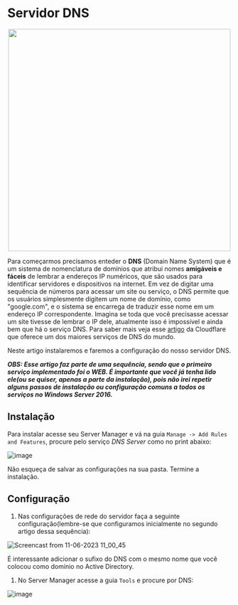 # Servidor DNS

<div align="center">

<img src = https://github.com/wendersoon/WindowsServer/assets/104470835/1a913f46-9113-4502-9a42-734f9ec36bf1 width="500" />

</div>

  
Para começarmos precisamos enteder o **DNS** (Domain Name System) que é um sistema de nomenclatura de domínios que atribui nomes **amigáveis e fáceis** de lembrar a endereços IP numéricos, que são usados para identificar servidores e dispositivos na internet. Em vez de digitar uma sequência de números para acessar um site ou serviço, o DNS permite que os usuários simplesmente digitem um nome de domínio, como "google.com", e o sistema se encarrega de traduzir esse nome em um endereço IP correspondente. Imagina se toda que você precisasse acessar um site tivesse de lembrar o IP dele, atualmente isso é impossível e ainda bem que há o serviço DNS. Para saber mais veja esse [artigo](https://www.cloudflare.com/pt-br/learning/dns/what-is-dns/) da Cloudflare que oferece um dos maiores serviços de DNS do mundo.<br>

Neste artigo instalaremos e faremos a configuração do nosso servidor DNS.

***OBS: Esse artigo faz parte de uma sequência, sendo que o primeiro serviço implementado foi o WEB. É importante que você já tenha lido ele(ou se quiser, apenas a parte da instalação), pois não irei repetir alguns passos de instalação ou configuração comuns a todos os serviços no Windows Server 2016.***

## Instalação

Para instalar acesse seu Server Manager e vá na guia `Manage -> Add Rules and Features`, procure pelo serviço *DNS Server* como no print abaixo:

![image](https://github.com/wendersoon/WindowsServer/assets/104470835/ba33f57a-1ce8-4422-8e70-619ac6f5dc1a)

Não esqueça de salvar as configurações na sua pasta. Termine a instalação.

## Configuração

1. Nas configurações de rede do servidor faça a seguinte configuração(lembre-se que configuramos inicialmente no segundo artigo dessa sequência):

![Screencast from 11-06-2023 11_00_45](https://github.com/wendersoon/WindowsServer/assets/104470835/65b89385-9199-4ac3-8729-07a901f47878)

É interessante adicionar o sufixo do DNS com o mesmo nome que você colocou como domínio no Active Directory. 


1. No Server Manager acesse a guia `Tools` e procure por DNS:

![image](https://github.com/wendersoon/WindowsServer/assets/104470835/2cea6881-c115-45d3-88e6-5867c0e558e5)


